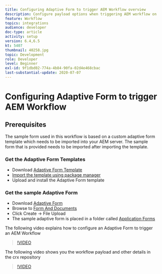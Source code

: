 ```yaml
---
title: Configuring Adaptive Form to trigger AEM Workflow overview
description: Configure payload options when triggering AEM workflow on form submission
feature: Workflow
topics: integrations
audience: developer
doc-type: article
activity: setup
version: 6.4,6.5
kt: 5407
thumbnail: 40258.jpg
topic: Development
role: Developer
level: Beginner
exl-id: 9f1dbd02-774a-4b84-90fa-02d4e468cbac
last-substantial-update: 2020-07-07
---
```

# Configuring Adaptive Form to trigger AEM Workflow

## Prerequisites

The sample form used in this workflow is based on a custom adaptive form template which needs to be imported into your AEM server. The sample form that is provided needs to be imported after importing the template.

### Get the Adaptive Form Templates

* Download [Adaptive Form Template](assets/af-form-template.zip)
* [Import the template using package manager](http://localhost:4502/crx/packmgr/index.jsp)
* Upload and install the Adaptive Form template

### Get the sample Adaptive Form

* Download [Adaptive Form](assets/peak-application-form.zip) 
* Browse to [Form And Documents](http://localhost:4502/aem/forms.html/content/dam/formsanddocuments)
* Click Create -> File Upload
* The sample adaptive form is placed in a folder called [Application Forms](http://localhost:4502/aem/forms.html/content/dam/formsanddocuments/applicationforms)

The following video explains how to configure an Adaptive Form to trigger an AEM Workflow
>[!VIDEO](https://video.tv.adobe.com/v/40258?quality=12&learn=on)

The following video shows you the workflow payload and other details in the crx repository

>[!VIDEO](https://video.tv.adobe.com/v/40259?quality=12&learn=on)
